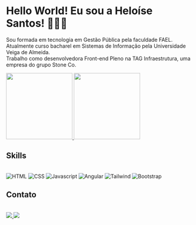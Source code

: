 # Hello World! Eu sou a Heloíse Santos! 👩🏻‍💻

<div>
  <p>
    Sou formada em tecnologia em Gestão Pública pela faculdade FAEL.<br/>
    Atualmente curso bacharel em Sistemas de Informação pela Universidade Veiga de Almeida.<br/>
    Trabalho como desenvolvedora Front-end Pleno na TAG Infraestrutura, uma empresa do grupo Stone Co.<br/>
  </p>
</div>

<div>
  <a href="https://github.com/HeloiseSantos">
    <img height="180em" src="https://github-readme-stats.vercel.app/api?username=HeloiseSantos&show_icons=true&theme=dracula&include_all_commits=true&count_private=true"/>
  </a>
  <a href="https://github.com/HeloiseSantos">
    <img height="180em" src="https://github-readme-stats.vercel.app/api/top-langs/?username=HeloiseSantos&layout=compact&langs_count=7&theme=dracula"/>
  </a>
</div>

## Skills

<div style="display: inline_block">
  <br>
  <img src="https://img.shields.io/badge/HTML5-E34F26?style=for-the-badge&logo=html5&logoColor=white" alt="HTML">
  <img src="https://img.shields.io/badge/CSS3-1572B6?style=for-the-badge&logo=css3&logoColor=white" alt="CSS">
  <img src="https://img.shields.io/badge/JavaScript-F7DF1E?style=for-the-badge&logo=javascript&logoColor=black" alt="Javascript">
  <img src="https://img.shields.io/badge/Angular-DD0031?style=for-the-badge&logo=angular&logoColor=white" alt="Angular">
  <img src="https://img.shields.io/badge/Tailwind_CSS-38B2AC?style=for-the-badge&logo=tailwind-css&logoColor=white" alt="Tailwind">
  <img src="https://img.shields.io/badge/Bootstrap-563D7C?style=for-the-badge&logo=bootstrap&logoColor=white" alt="Bootstrap">
</div>

## Contato

<div>
  <br>
  <a href="mailto:heloise.hssantos@gmail.com">
    <img src="https://img.shields.io/badge/Gmail-D14836?style=for-the-badge&logo=gmail&logoColor=white" target="_blank">
  </a>
  <a href="https://www.linkedin.com/in/heloíse-santos-03442b16b" target="_blank">
    <img src="https://img.shields.io/badge/-LinkedIn-%230077B5?style=for-the-badge&logo=linkedin&logoColor=white" target="_blank">
  </a>
</div>
